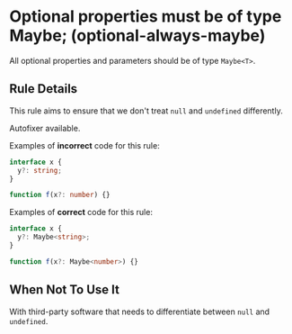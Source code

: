 # Optional properties must be of type Maybe<T>; (optional-always-maybe)

All optional properties and parameters should be of type `Maybe<T>`.

## Rule Details

This rule aims to ensure that we don't treat `null` and `undefined` differently.

Autofixer available.

Examples of **incorrect** code for this rule:

```ts
interface x {
  y?: string;
}

function f(x?: number) {}
```

Examples of **correct** code for this rule:

```ts
interface x {
  y?: Maybe<string>;
}

function f(x?: Maybe<number>) {}
```

## When Not To Use It

With third-party software that needs to differentiate between `null` and `undefined`.
